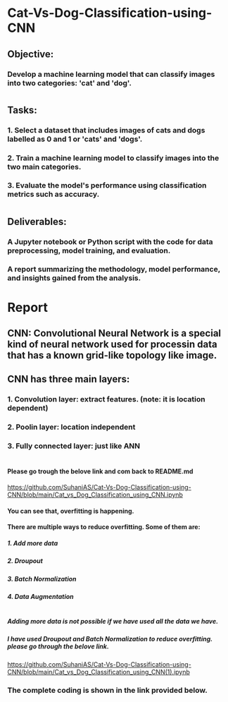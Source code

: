# Cat-Vs-Dog-Classification-using-CNN

## Objective:
### Develop a machine learning model that can classify images into two categories: 'cat' and 'dog'.
#
## Tasks:
### 1. Select a dataset that includes images of cats and dogs labelled as 0 and 1 or 'cats' and 'dogs'.
### 2. Train a machine learning model to classify images into the two main categories.
### 3. Evaluate the model's performance using classification metrics such as accuracy.
#
## Deliverables:
### A Jupyter notebook or Python script with the code for data preprocessing, model training, and evaluation.
### A report summarizing the methodology, model performance, and insights gained from the analysis.
#
#
#
# Report
## CNN: Convolutional Neural Network is a special kind of neural network used for processin data that has a known grid-like topology like image.
## CNN has three main layers:
### 1. Convolution layer: extract features. (note: it is location dependent)
### 2. Poolin layer: location independent
### 3. Fully connected layer: just like ANN
#
#### Please go trough the belove link and com back to README.md
https://github.com/SuhaniAS/Cat-Vs-Dog-Classification-using-CNN/blob/main/Cat_vs_Dog_Classification_using_CNN.ipynb

#### You can see that, overfitting is happening.
#### There are multiple ways to reduce overfitting. Some of them are:
##### 1. Add more data
##### 2. Droupout
##### 3. Batch Normalization
##### 4. Data Augmentation
#
##### Adding more data is not possible if we have used all the data we have.
##### I have used Droupout and Batch Normalization to reduce overfitting. please go through the belove link.
https://github.com/SuhaniAS/Cat-Vs-Dog-Classification-using-CNN/blob/main/Cat_vs_Dog_Classification_using_CNN(1).ipynb

### The complete coding is shown in the link provided below.
